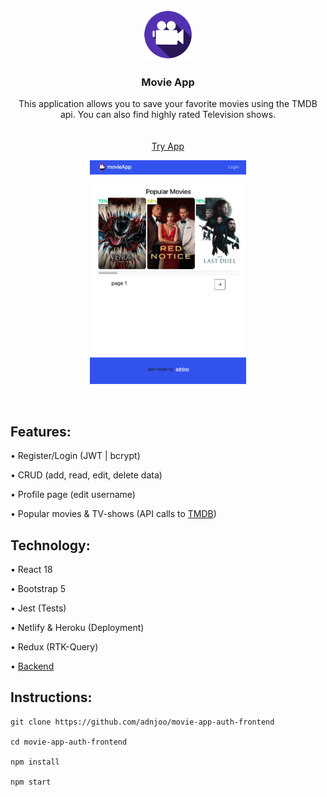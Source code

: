 <!-- PROJECT LOGO -->
<br />
<p align="center">
    <a href='https://github.com/adnjoo/Movie-App'>
    <img src="src/assets/logo.png" alt="Logo" width="80" height="80">
    </a>

  <h3 align="center">Movie App</h3>

  <p align="center">
    This application allows you to save your favorite movies using the TMDB api. You can also find highly rated Television shows.
    <br />
    <br />
    <br />
    <a href="https://andrew-movie-app.netlify.app/">Try App</a>
  </p>
</p>

<p align="center">
<a href='https://andrew-movie-app.netlify.app/'>
<img src='./scrn11.png' width='250'><br>
</a>
</p>

<br>

## Features:

• Register/Login (JWT | bcrypt)

• CRUD (add, read, edit, delete data)

• Profile page (edit username)

• Popular movies & TV-shows (API calls to [TMDB](https://developers.themoviedb.org/3))


## Technology: 

• React 18

• Bootstrap 5

• Jest (Tests)

• Netlify & Heroku (Deployment)

• Redux (RTK-Query)

• [Backend](https://github.com/adnjoo/movie-app-auth-backend)

## Instructions:

```
git clone https://github.com/adnjoo/movie-app-auth-frontend

cd movie-app-auth-frontend

npm install

npm start
```
